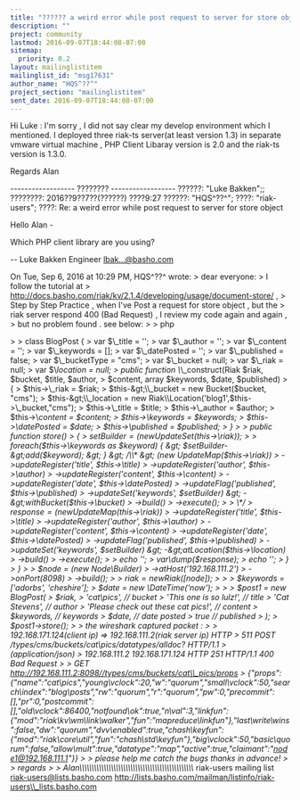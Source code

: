 ```yaml
---
title: "?????? a weird error while post request to server for store object"
description: ""
project: community
lastmod: 2016-09-07T18:44:08-07:00
sitemap:
  priority: 0.2
layout: mailinglistitem
mailinglist_id: "msg17631"
author_name: "HQS^??^"
project_section: "mailinglistitem"
sent_date: 2016-09-07T18:44:08-07:00
---
```



Hi Luke :
 I'm sorry , I did not say clear my develop environment which I 
mentioned. I deployed three riak-ts server(at least version 1.3) in separate 
vmware virtual machine , PHP Client Libaray version is 2.0 and the riak-ts 
version is 1.3.0. 


Regards
 Alan



------------------ ???????? ------------------
??????: "Luke Bakken";;
????????: 2016??9??7??(??????) ????9:27
??????: "HQS^??^"; 
????: "riak-users"; 
????: Re: a weird error while post request to server for store object



Hello Alan -

Which PHP client library are you using?

--
Luke Bakken
Engineer
lbak...@basho.com

On Tue, Sep 6, 2016 at 10:29 PM, HQS^??^  wrote:
&gt; dear everyone:
&gt; I follow the tutorial at
&gt; http://docs.basho.com/riak/kv/2.1.4/developing/usage/document-store/ ,
&gt; Step by Step Practice , when I've Post a request for store object , but the
&gt; riak server respond 400 (Bad Request) , I review my code again and again ,
&gt; but no problem found . see below:
&gt;
&gt; php

&gt;
&gt; class BlogPost {
&gt; var $\\_title = '';
&gt; var $\\_author = '';
&gt; var $\\_content = '';
&gt; var $\\_keywords = [];
&gt; var $\\_datePosted = '';
&gt; var $\\_published = false;
&gt; var $\\_bucketType = "cms";
&gt; var $\\_bucket = null;
&gt; var $\\_riak = null;
&gt; var $\\_location = null;
&gt; public function \\_\\_construct(Riak $riak, $bucket, $title, $author,
&gt; $content, array $keywords, $date, $published)
&gt; {
&gt; $this-&gt;\\_riak = $riak;
&gt; $this-&gt;\\_bucket = new Bucket($bucket, "cms");
&gt; $this-&gt;\\_location = new Riak\\Location('blog1',$this-&gt;\\_bucket,"cms");
&gt; $this-&gt;\\_title = $title;
&gt; $this-&gt;\\_author = $author;
&gt; $this-&gt;\\_content = $content;
&gt; $this-&gt;\\_keywords = $keywords;
&gt; $this-&gt;\\_datePosted = $date;
&gt; $this-&gt;\\_published = $published;
&gt; }
&gt;
&gt; public function store()
&gt; {
&gt; $setBuilder = (new UpdateSet($this-&gt;\\_riak));
&gt;
&gt; foreach($this-&gt;\\_keywords as $keyword) {
&gt; $setBuilder-&gt;add($keyword);
&gt; }
&gt; /\\*
&gt; (new UpdateMap($this-&gt;\\_riak))
&gt; -&gt;updateRegister('title', $this-&gt;\\_title)
&gt; -&gt;updateRegister('author', $this-&gt;\\_author)
&gt; -&gt;updateRegister('content', $this-&gt;\\_content)
&gt; -&gt;updateRegister('date', $this-&gt;\\_datePosted)
&gt; -&gt;updateFlag('published', $this-&gt;\\_published)
&gt; -&gt;updateSet('keywords', $setBuilder)
&gt; -&gt;withBucket($this-&gt;\\_bucket)
&gt; -&gt;build()
&gt; -&gt;execute();
&gt;
&gt; \\*/
&gt; $response = (new UpdateMap($this-&gt;\\_riak))
&gt; -&gt;updateRegister('title', $this-&gt;\\_title)
&gt; -&gt;updateRegister('author', $this-&gt;\\_author)
&gt; -&gt;updateRegister('content', $this-&gt;\\_content)
&gt; -&gt;updateRegister('date', $this-&gt;\\_datePosted)
&gt; -&gt;updateFlag('published', $this-&gt;\\_published)
&gt; -&gt;updateSet('keywords', $setBuilder)
&gt; -&gt;atLocation($this-&gt;\\_location)
&gt; -&gt;build()
&gt; -&gt;execute();
&gt;
&gt; echo '';
&gt; var\\_dump($response);
&gt; echo '';
&gt; }
&gt; }
&gt;
&gt; $node = (new Node\\Builder)
&gt; -&gt;atHost('192.168.111.2')
&gt; -&gt;onPort(8098)
&gt; -&gt;build();
&gt;
&gt; $riak = new Riak([$node]);
&gt;
&gt;
&gt; $keywords = ['adorbs', 'cheshire'];
&gt; $date = new \\DateTime('now');
&gt;
&gt;
&gt; $post1 = new BlogPost(
&gt; $riak,
&gt; 'cat\\_pics', // bucket
&gt; 'This one is so lulz!', // title
&gt; 'Cat Stevens', // author
&gt; 'Please check out these cat pics!', // content
&gt; $keywords, // keywords
&gt; $date, // date posted
&gt; true // published
&gt; );
&gt; $post1-&gt;store();
&gt;
&gt; the wireshark captured packet :
&gt;
&gt; 192.168.171.124(client ip) =&gt; 192.168.111.2(riak server ip) HTTP
&gt; 511 POST /types/cms/buckets/cat\\_pics/datatypes/alldoc? HTTP/1.1
&gt; (application/json)
&gt; 192.168.111.2 192.168.171.124 HTTP 251 HTTP/1.1 400 Bad Request
&gt;
&gt; GET http://192.168.111.2:8098//types/cms/buckets/cat\\_pics/props
&gt; {"props":{"name":"cat\\_pics","young\\_vclock":20,"w":"quorum","small\\_vclock":50,"search\\_index":"blog\\_posts","rw":"quorum","r":"quorum","pw":0,"precommit":[],"pr":0,"postcommit":[],"old\\_vclock":86400,"notfound\\_ok":true,"n\\_val":3,"linkfun":{"mod":"riak\\_kv\\_wm\\_link\\_walker","fun":"mapreduce\\_linkfun"},"last\\_write\\_wins":false,"dw":"quorum","dvv\\_enabled":true,"chash\\_keyfun":{"mod":"riak\\_core\\_util","fun":"chash\\_std\\_keyfun"},"big\\_vclock":50,"basic\\_quorum":false,"allow\\_mult":true,"datatype":"map","active":true,"claimant":"node1@192.168.111.1"}}
&gt;
&gt; please help me catch the bugs thanks in advance!
&gt;
&gt; regards
&gt;
&gt; Alan\\_\\_\\_\\_\\_\\_\\_\\_\\_\\_\\_\\_\\_\\_\\_\\_\\_\\_\\_\\_\\_\\_\\_\\_\\_\\_\\_\\_\\_\\_\\_\\_\\_\\_\\_\\_\\_\\_\\_\\_\\_\\_\\_\\_\\_\\_\\_
riak-users mailing list
riak-users@lists.basho.com
http://lists.basho.com/mailman/listinfo/riak-users\\_lists.basho.com


